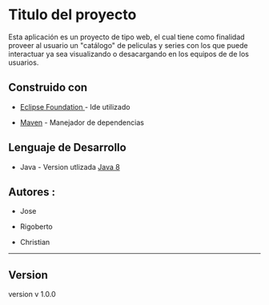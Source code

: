 # Titulo del proyecto

Esta aplicación es un proyecto de tipo web, el cual tiene 
como finalidad proveer al usuario un "catálogo" de peliculas y 
series con los que puede interactuar ya sea visualizando o desacargando
 en los equipos de de los usuarios.
 
 ## Construido  con
 
* [Eclipse Foundation ](https://www.eclipse.org/ide/) - Ide utilizado 

* [Maven](https://maven.apache.org/) - Manejador de dependencias

 

## Lenguaje de Desarrollo
 
* Java  - Version utlizada [Java 8](https://www.java.com/es/download/)


## Autores :
* Jose 

* Rigoberto 

* Christian 



---


## Version
version v 1.0.0



